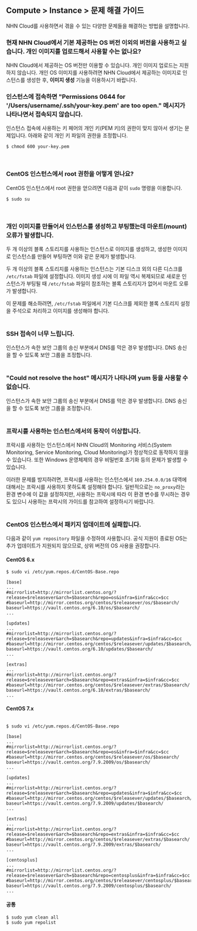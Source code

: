 ## Compute > Instance > 문제 해결 가이드

NHN Cloud를 사용하면서 겪을 수 있는 다양한 문제들을 해결하는 방법을 설명합니다.

<h3>현재 NHN Cloud에서 기본 제공하는 OS 버전 이외의 버전을 사용하고 싶습니다. 개인 이미지를 업로드해서 사용할 수는 없나요?</h3>

NHN Cloud에서 제공하는 OS 버전만 이용할 수 있습니다. 개인 이미지 업로드는 지원하지 않습니다.
개인 OS 이미지를 사용하려면 NHN Cloud에서 제공하는 이미지로 인스턴스를 생성한 후, **이미지 생성** 기능을 이용하시기 바랍니다.
<br>

<h3>인스턴스에 접속하면 "Permissions 0644 for '/Users/username/.ssh/your-key.pem' are too open." 메시지가 나타나면서 접속되지 않습니다.</h3>

인스턴스 접속에 사용하는 키 페어의 개인 키(PEM 키)의 권한이 맞지 않아서 생기는 문제입니다.
아래와 같이 개인 키 파일의 권한을 조정합니다.

    $ chmod 600 your-key.pem
<br>

<h3>CentOS 인스턴스에서 root 권한을 어떻게 얻나요?</h3>

CentOS 인스턴스에서 root 권한을 얻으려면 다음과 같이 `sudo` 명령을 이용합니다.

    $ sudo su
<br>

<h3>개인 이미지를 만들어서 인스턴스를 생성하고 부팅했는데 마운트(mount) 오류가 발생합니다.</h3>

두 개 이상의 블록 스토리지를 사용하는 인스턴스로 이미지를 생성하고, 생성한 이미지로 인스턴스를 만들어 부팅하면 이와 같은 문제가 발생합니다.

두 개 이상의 블록 스토리지를 사용하는 인스턴스는 기본 디스크 외의 다른 디스크를 `/etc/fstab` 파일에 설정합니다. 이미지 생성 시에 이 파일 역시 복제되므로 새로운 인스턴스가 부팅될 때 `/etc/fstab` 파일이 참조하는 블록 스토리지가 없어서 마운트 오류가 발생합니다.

이 문제를 해소하려면, `/etc/fstab` 파일에서 기본 디스크를 제외한 블록 스토리지 설정을 주석으로 처리하고 이미지를 생성해야 합니다.
<br>
<br>

<h3>SSH 접속이 너무 느립니다.</h3>

인스턴스가 속한 보안 그룹의 송신 부분에서 DNS를 막은 경우 발생합니다. DNS 송신을 할 수 있도록 보안 그룹을 조정합니다.
<br>
<br>

<h3>"Could not resolve the host" 메시지가 나타나며 yum 등을 사용할 수 없습니다.</h3>

인스턴스가 속한 보안 그룹의 송신 부분에서 DNS를 막은 경우 발생합니다. DNS 송신을 할 수 있도록 보안 그룹을 조정합니다.
<br>
<br>

<h3>프락시를 사용하는 인스턴스에서의 동작이 이상합니다.</h3>

프락시를 사용하는 인스턴스에서 NHN Cloud의 Monitoring 서비스(System Monitoring, Service Monitoring, Cloud Monitoring)가 정상적으로 동작하지 않을 수 있습니다. 또한 Windows 운영체제의 경우 비밀번호 초기화 등의 문제가 발생할 수 있습니다.

이러한 문제를 방지하려면, 프락시를 사용하는 인스턴스에서 `169.254.0.0/16` 대역에 대해서는 프락시를 사용하지 못하도록 설정해야 합니다. 일반적으로는 `no_proxy`라는 환경 변수에 이 값을 설정하지만, 사용하는 프락시에 따라 이 환경 변수를 무시하는 경우도 있으니 사용하는 프락시의 가이드를 참고하여 설정하시기 바랍니다.
<br>
<br>

<h3>CentOS 인스턴스에서 패키지 업데이트에 실패합니다.</h3>

다음과 같이 `yum repository` 파일을 수정하여 사용합니다.
공식 지원이 종료된 OS는 추가 업데이트가 지원되지 않으므로, 상위 버전의 OS 사용을 권장합니다.

<h4>CentOS 6.x</h4>

```
$ sudo vi /etc/yum.repos.d/CentOS-Base.repo

[base]
...
#mirrorlist=http://mirrorlist.centos.org/?release=$releasever&arch=$basearch&repo=os&infra=$infra&cc=$cc
#baseurl=http://mirror.centos.org/centos/$releasever/os/$basearch/
baseurl=https://vault.centos.org/6.10/os/$basearch/
...

[updates]
...
#mirrorlist=http://mirrorlist.centos.org/?release=$releasever&arch=$basearch&repo=updates&infra=$infra&cc=$cc
#baseurl=http://mirror.centos.org/centos/$releasever/updates/$basearch/
baseurl=https://vault.centos.org/6.10/updates/$basearch/
...

[extras]
...
#mirrorlist=http://mirrorlist.centos.org/?release=$releasever&arch=$basearch&repo=extras&infra=$infra&cc=$cc
#baseurl=http://mirror.centos.org/centos/$releasever/extras/$basearch/
baseurl=https://vault.centos.org/6.10/extras/$basearch/
...

```

<h4>CentOS 7.x</h4>

```

$ sudo vi /etc/yum.repos.d/CentOS-Base.repo

[base]
...
#mirrorlist=http://mirrorlist.centos.org/?release=$releasever&arch=$basearch&repo=os&infra=$infra&cc=$cc
#baseurl=http://mirror.centos.org/centos/$releasever/os/$basearch/
baseurl=https://vault.centos.org/7.9.2009/os/$basearch/
...

[updates]
...
#mirrorlist=http://mirrorlist.centos.org/?release=$releasever&arch=$basearch&repo=updates&infra=$infra&cc=$cc
#baseurl=http://mirror.centos.org/centos/$releasever/updates/$basearch/
baseurl=https://vault.centos.org/7.9.2009/updates/$basearch/
...

[extras]
...
#mirrorlist=http://mirrorlist.centos.org/?release=$releasever&arch=$basearch&repo=extras&infra=$infra&cc=$cc
#baseurl=http://mirror.centos.org/centos/$releasever/extras/$basearch/
baseurl=https://vault.centos.org/7.9.2009/extras/$basearch/
...

[centosplus]
...
#mirrorlist=http://mirrorlist.centos.org/?release=$releasever&arch=$basearch&repo=centosplus&infra=$infra&cc=$cc
#baseurl=http://mirror.centos.org/centos/$releasever/centosplus/$basearch/
baseurl=https://vault.centos.org/7.9.2009/centosplus/$basearch/
...
```

<h4>공통</h4>

```
$ sudo yum clean all
$ sudo yum repolist
```

<br>
<br>
